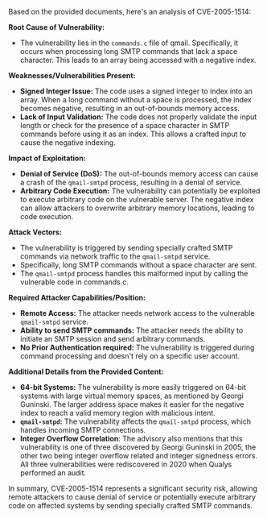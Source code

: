 Based on the provided documents, here's an analysis of CVE-2005-1514:

**Root Cause of Vulnerability:**
- The vulnerability lies in the `commands.c` file of qmail. Specifically, it occurs when processing long SMTP commands that lack a space character. This leads to an array being accessed with a negative index.

**Weaknesses/Vulnerabilities Present:**
- **Signed Integer Issue:** The code uses a signed integer to index into an array. When a long command without a space is processed, the index becomes negative, resulting in an out-of-bounds memory access.
- **Lack of Input Validation:** The code does not properly validate the input length or check for the presence of a space character in SMTP commands before using it as an index. This allows a crafted input to cause the negative indexing.

**Impact of Exploitation:**
- **Denial of Service (DoS):** The out-of-bounds memory access can cause a crash of the `qmail-smtpd` process, resulting in a denial of service.
- **Arbitrary Code Execution:** The vulnerability can potentially be exploited to execute arbitrary code on the vulnerable server. The negative index can allow attackers to overwrite arbitrary memory locations, leading to code execution.

**Attack Vectors:**
- The vulnerability is triggered by sending specially crafted SMTP commands via network traffic to the `qmail-smtpd` service.
- Specifically, long SMTP commands without a space character are sent.
- The `qmail-smtpd` process handles this malformed input by calling the vulnerable code in commands.c.

**Required Attacker Capabilities/Position:**
- **Remote Access:** The attacker needs network access to the vulnerable `qmail-smtpd` service.
- **Ability to send SMTP commands:** The attacker needs the ability to initiate an SMTP session and send arbitrary commands.
- **No Prior Authentication required:** The vulnerability is triggered during command processing and doesn't rely on a specific user account.

**Additional Details from the Provided Content:**

- **64-bit Systems:** The vulnerability is more easily triggered on 64-bit systems with large virtual memory spaces, as mentioned by Georgi Guninski. The larger address space makes it easier for the negative index to reach a valid memory region with malicious intent.
- **`qmail-smtpd`:** The vulnerability affects the `qmail-smtpd` process, which handles incoming SMTP connections.
- **Integer Overflow Correlation**: The advisory also mentions that this vulnerability is one of three discovered by Georgi Guninski in 2005, the other two being integer overflow related and integer signedness errors. All three vulnerabilities were rediscovered in 2020 when Qualys performed an audit.

In summary, CVE-2005-1514 represents a significant security risk, allowing remote attackers to cause denial of service or potentially execute arbitrary code on affected systems by sending specially crafted SMTP commands.